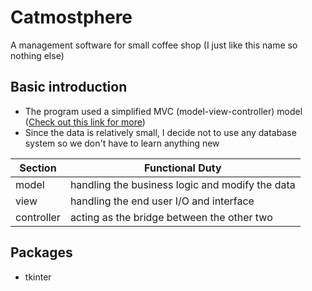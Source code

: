 # Catmostphere
A management software for small coffee shop (I just like this name so nothing else)

## Basic introduction
- The program used a simplified MVC (model-view-controller) model ([Check out this link for more](https://www.freecodecamp.org/news/model-view-controller-mvc-explained-through-ordering-drinks-at-the-bar-efcba6255053/))
- Since the data is relatively small, I decide not to use any database system so we don't have to learn anything new 

| Section    |  Functional Duty                                |
| ---------- | ----------------------------------------------- |
| model      | handling the business logic and modify the data |
| view       | handling the end user I/O and interface         |
| controller | acting as the bridge between the other two      |

## Packages
- tkinter